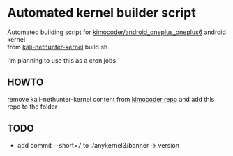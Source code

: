 # Automated kernel builder script

Automated building script for [kimocoder/android_oneplus_oneplus6](https://github.com/kimocoder/android_kernel_oneplus_oneplus6) android kernel<br>
from [kali-nethunter-kernel](https://gitlab.com/kalilinux/nethunter/build-scripts/kali-nethunter-kernel) build.sh

i'm planning to use this as a cron jobs

## HOWTO

remove kali-nethunter-kernel content from [kimocoder repo](https://github.com/kimocoder/android_kernel_oneplus_oneplus6)
and add this repo to the folder

## TODO
- add commit --short=7 to ./anykernel3/banner -> version
